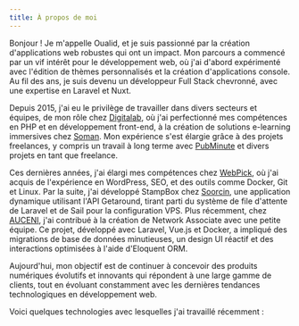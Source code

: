```yaml
---
title: À propos de moi
---
```


Bonjour ! Je m'appelle Oualid, et je suis passionné par la création d'applications web robustes qui ont un impact. Mon parcours a commencé par un vif intérêt pour le <span class="keyword">développement web</span>, où j'ai d'abord expérimenté avec l'édition de thèmes personnalisés et la création d'applications console. Au fil des ans, je suis devenu un <span class="keyword">développeur Full Stack</span> chevronné, avec une expertise en <span class="laravel keyword">Laravel</span> et <span class="nuxt keyword">Nuxt</span>.

Depuis 2015, j'ai eu le privilège de travailler dans divers secteurs et équipes, de mon rôle chez [Digitalab](https://www.digitalab.ma/), où j'ai perfectionné mes compétences en PHP et en développement front-end, à la création de solutions e-learning immersives chez [Soman](https://soman.ma). Mon expérience s'est élargie grâce à des projets freelances, y compris un travail à long terme avec [PubMinute](https://pubminute.com/) et divers projets en tant que freelance.

Ces dernières années, j'ai élargi mes compétences chez [WebPick](https://webpick.info/), où j'ai acquis de l'expérience en <span class="keyword">WordPress</span>, <span class="keyword">SEO</span>, et des outils comme Docker, Git et Linux. Par la suite, j'ai développé <span class="keyword">StampBox</span> chez [Soorcin](https://soorcin.com/), une application dynamique utilisant l'API Getaround, tirant parti du système de file d'attente de Laravel et de Sail pour la configuration VPS. Plus récemment, chez [AUCENI](https://auceni.fr/), j'ai contribué à la création de <span class="keyword">Network Associate</span> avec une petite équipe. Ce projet, développé avec <span class="laravel keyword">Laravel</span>, <span class="nuxt keyword">Vue.js</span> et Docker, a impliqué des migrations de base de données minutieuses, un design UI réactif et des interactions optimisées à l'aide d'Eloquent ORM.

Aujourd'hui, mon objectif est de continuer à concevoir des produits numériques évolutifs et innovants qui répondent à une large gamme de clients, tout en évoluant constamment avec les dernières tendances technologiques en développement web.

Voici quelques technologies avec lesquelles j'ai travaillé récemment :

